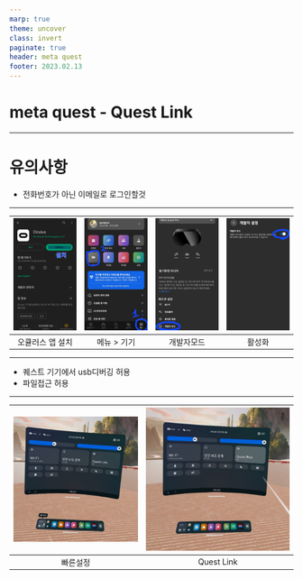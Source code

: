 ```yaml
---
marp: true
theme: uncover
class: invert
paginate: true
header: meta quest
footer: 2023.02.13
---
```


# meta quest - Quest Link

---
# 유의사항
* 전화번호가 아닌 이메일로 로그인할것
---
![h:450](../../Marp_images/Programming/Screenshot_20230213_143733_Google%20Play%20Store.jpg) | ![h:450](../../Marp_images/Programming/Screenshot_20230213_143818_Meta%20Quest.jpg) | ![h:450](../../Marp_images/Programming/Screenshot_20230213_143832_Meta%20Quest.jpg) | ![h:450](../../Marp_images/Programming/Screenshot_20230213_143842_Meta%20Quest.jpg)
:-----:|:------:|:-----:|:------:
오큘러스 앱 설치 | 메뉴 > 기기 | 개발자모드 | 활성화

---

* 퀘스트 기기에서 usb디버깅 허용
* 파일접근 허용

---

![h:450](../../Marp_images/Programming/link1.png) | ![h:450](../../Marp_images/Programming/link2.png)
:-----:|:------:
빠른설정 | Quest Link